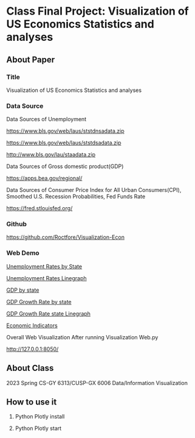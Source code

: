 # Class Final Project: Visualization of US Economics Statistics and analyses

## About Paper

### Title
Visualization of US Economics Statistics and analyses

### Data Source
Data Sources of Unemployment

https://www.bls.gov/web/laus/ststdnsadata.zip

https://www.bls.gov/web/laus/ststdsadata.zip

http://www.bls.gov/lau/staadata.zip

Data Sources of Gross domestic product(GDP)

https://apps.bea.gov/regional/

Data Sources of Consumer Price Index for All Urban Consumers(CPI), Smoothed U.S. Recession Probabilities, Fed Funds Rate

https://fred.stlouisfed.org/

### Github
https://github.com/Roctfore/Visualization-Econ

### Web Demo
[Unemployment Rates by State](unemployment_rates_by_state.html)

[Unemployment Rates Linegraph](unemployment_rates_state_linegraph.html)

[GDP by state](GDP_by_state.html)

[GDP Growth Rate by state](GDP_Growth_Rate_by_state.html)

[GDP Growth Rate state Linegraph](GDP_Growth_Rate_state_Linegraph.html)

[Economic Indicators](Economic_Indicators.html)

Overall Web Visualization After running Visualization Web.py

http://127.0.0.1:8050/

## About Class

2023 Spring CS-GY 6313/CUSP-GX 6006 Data/Information Visualization

## How to use it

1. Python Plotly install

2. Python Plotly start
